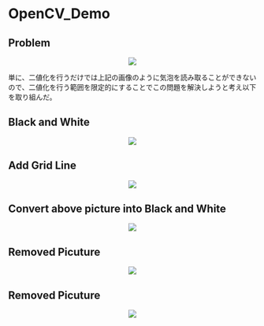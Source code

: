 # OpenCV_Demo

## Problem

<p align="center">
  <img src="https://user-images.githubusercontent.com/105189621/168541015-ca8f2ae1-b214-42c8-8dd3-9369f7272b8d.png">
</p>

単に、二値化を行うだけでは上記の画像のように気泡を読み取ることができないので、二値化を行う範囲を限定的にすることでこの問題を解決しようと考え以下を取り組んだ。

## Black and White

<p align="center">
  <img src="https://user-images.githubusercontent.com/105189621/168529593-dc44b3d8-f862-4f6c-a1a8-c14e3be73750.png">
</p>

## Add Grid Line

<p align="center">
  <img src="https://user-images.githubusercontent.com/105189621/168532933-2e2d0d3c-6068-4878-a1a4-8ecec361ed31.png">
</p>

## Convert above picture into Black and White

<p align="center">
  <img src="https://user-images.githubusercontent.com/105189621/168537837-e46190a0-a04f-4524-8803-d33f06d1b333.jpg">
</p>

## Removed Picuture

<p align="center">
  <img src="https://user-images.githubusercontent.com/105189621/168535385-dfffafb9-cc54-41ab-92d9-39b91455e1a1.png">
</p>

## Removed Picuture

<p align="center">
  <img src="https://user-images.githubusercontent.com/105189621/168537313-912e87be-d9ac-46a7-96f6-540cdd32718f.png">
</p>

